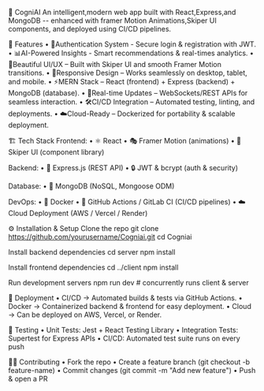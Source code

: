 🧠 CogniAI An intelligent,modern web app built with React,Express,and MongoDB -- enhanced with framer Motion Animations,Skiper UI components, and deployed using CI/CD pipelines.

🚀 Features 
• 🔐Authentication System - Secure login & registration with JWT.
• 📊AI-Powered Insights - Smart recommendations & real-times analytics.
• 🎨Beautiful UI/UX – Built with Skiper UI and smooth Framer Motion transitions.
• 📱Responsive Design – Works seamlessly on desktop, tablet, and mobile. 
• ⚡MERN Stack – React (frontend) + Express (backend) + MongoDB (database).
• 🔄Real-time Updates – WebSockets/REST APIs for seamless interaction. 
• 🛠️CI/CD Integration – Automated testing, linting, and deployments. 
• ☁️Cloud-Ready – Dockerized for portability & scalable deployment.

🏗️ Tech Stack Frontend:
• ⚛️ React
• 🎭 Framer Motion (animations) 
• 🎨 Skiper UI (component library)

Backend:
• 🚀 Express.js (REST API) 
• 🔒 JWT & bcrypt (auth & security)

Database: 
• 🍃 MongoDB (NoSQL, Mongoose ODM)

DevOps: 
• 🐳 Docker 
• 🔁 GitHub Actions / GitLab CI (CI/CD pipelines)
• ☁️ Cloud Deployment (AWS / Vercel / Render)

⚙️ Installation & Setup
Clone the repo
git clone https://github.com/yourusername/Cogniai.git cd Cogniai

Install backend dependencies
cd server npm install

Install frontend dependencies
cd ../client npm install

Run development servers
npm run dev # concurrently runs client & server

🚢 Deployment
• CI/CD → Automated builds & tests via GitHub Actions. 
• Docker → Containerized backend & frontend for easy deployment. 
• Cloud → Can be deployed on AWS, Vercel, or Render.

🧪 Testing 
• Unit Tests: Jest + React Testing Library 
• Integration Tests: Supertest for Express APIs
• CI/CD: Automated test suite runs on every push

👨‍💻 Contributing 
• Fork the repo 
• Create a feature branch (git checkout -b feature-name) 
• Commit changes (git commit -m "Add new feature") 
• Push & open a PR
